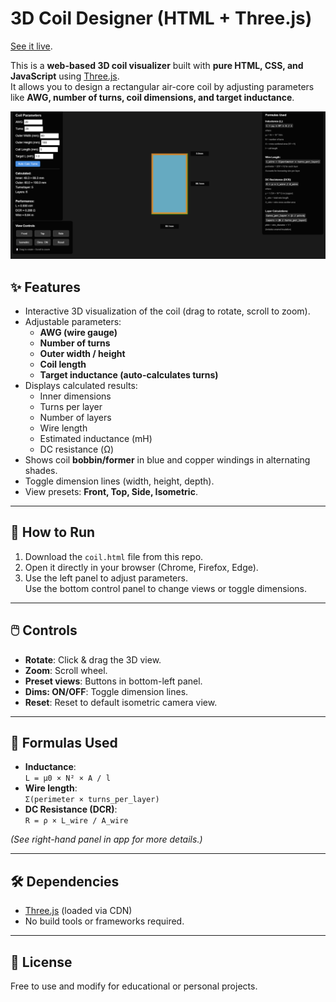# 3D Coil Designer (HTML + Three.js)

[See it live](https://ratheesk.github.io/3d-coil-designer/).

This is a **web-based 3D coil visualizer** built with **pure HTML, CSS, and JavaScript** using [Three.js](https://threejs.org/).  
It allows you to design a rectangular air-core coil by adjusting parameters like **AWG, number of turns, coil dimensions, and target inductance**.

![Coil Design Screenshot](./screenshot.png)

## ✨ Features

- Interactive 3D visualization of the coil (drag to rotate, scroll to zoom).
- Adjustable parameters:
  - **AWG (wire gauge)**
  - **Number of turns**
  - **Outer width / height**
  - **Coil length**
  - **Target inductance (auto-calculates turns)**
- Displays calculated results:
  - Inner dimensions
  - Turns per layer
  - Number of layers
  - Wire length
  - Estimated inductance (mH)
  - DC resistance (Ω)
- Shows coil **bobbin/former** in blue and copper windings in alternating shades.
- Toggle dimension lines (width, height, depth).
- View presets: **Front, Top, Side, Isometric**.

---

## 🚀 How to Run

1. Download the `coil.html` file from this repo.
2. Open it directly in your browser (Chrome, Firefox, Edge).
3. Use the left panel to adjust parameters.  
   Use the bottom control panel to change views or toggle dimensions.

---

## 🖱️ Controls

- **Rotate**: Click & drag the 3D view.
- **Zoom**: Scroll wheel.
- **Preset views**: Buttons in bottom-left panel.
- **Dims: ON/OFF**: Toggle dimension lines.
- **Reset**: Reset to default isometric camera view.

---

## 📐 Formulas Used

- **Inductance**:  
  `L = μ0 × N² × A / l`
- **Wire length**:  
  `Σ(perimeter × turns_per_layer)`
- **DC Resistance (DCR)**:  
  `R = ρ × L_wire / A_wire`

_(See right-hand panel in app for more details.)_

---

## 🛠️ Dependencies

- [Three.js](https://threejs.org/) (loaded via CDN)
- No build tools or frameworks required.

---

## 📜 License

Free to use and modify for educational or personal projects.
